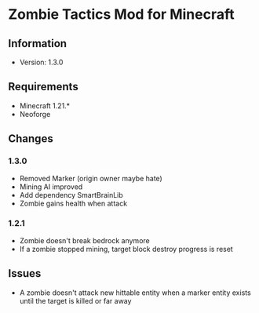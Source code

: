 # Zombie Tactics Mod for Minecraft
## Information
- Version: 1.3.0
## Requirements
- Minecraft 1.21.*
- Neoforge

## Changes
### 1.3.0
- Removed Marker (origin owner maybe hate)
- Mining AI improved
- Add dependency SmartBrainLib
- Zombie gains health when attack
### 1.2.1
- Zombie doesn't break bedrock anymore
- If a zombie stopped mining, target block destroy progress is reset 

## Issues
- A zombie doesn't attack new hittable entity when a marker entity exists until the target is killed or far away